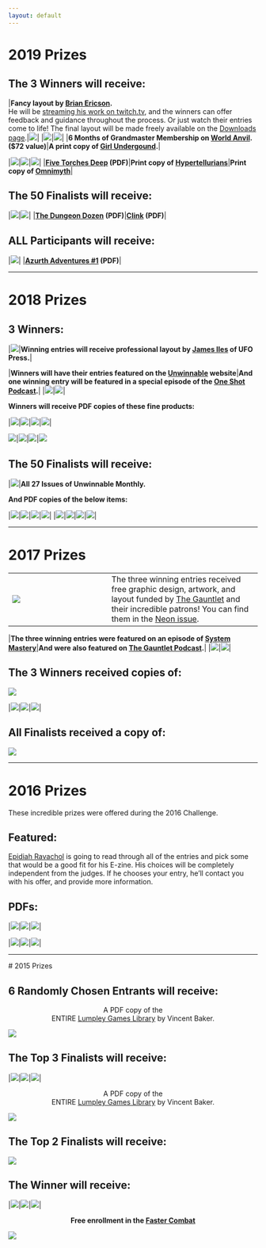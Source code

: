 ```yaml
---
layout: default
---
```


# 2019 Prizes

## The 3 Winners will receive:

|**Fancy layout by [Brian Ericson](https://twitter.com/Liefbread).**<br>He will be [streaming his work on twitch.tv](https://www.twitch.tv/liefbread), and the winners can offer feedback and guidance throughout the process. Or just watch their entries come to life! The final layout will be made freely available on the [Downloads page](/downloads).|[<img class="prize" src="{{site.url}}/assets/images/prizes/lief.png">](https://twitter.com/Liefbread)|
|[<img class="prize" src="{{site.url}}/assets/images/prizes/anvil.png">](https://www.worldanvil.com/)|[<img class="prize" src="{{site.url}}/assets/images/prizes/underground.png">](https://girlunderground.org/)|
|**6 Months of Grandmaster Membership on [World Anvil](https://www.worldanvil.com/worldbuilders-guild-membership). ($72 value)**|**A print copy of [Girl Undergound](https://girlunderground.org/).**|

|[<img class="prize" src="{{site.url}}/assets/images/prizes/torches.png">](https://www.kickstarter.com/projects/sigilstonepublishing/five-torches-deep)|[<img class="prize" src="{{site.url}}/assets/images/prizes/hyper.jpg">](https://mottokrosh.com/hypertellurians/)|[<img class="prize" src="{{site.url}}/assets/images/prizes/omnimyth.jpg">](http://omnimyth.net/)|
|**[Five Torches Deep](https://www.kickstarter.com/projects/sigilstonepublishing/five-torches-deep) (PDF)**|**Print copy of [Hypertellurians](https://mottokrosh.com/hypertellurians/)**|**Print copy of [Omnimyth](http://omnimyth.net/)**|

## The 50 Finalists will receive:

|[<img class="prize" src="{{site.url}}/assets/images/prizes/dozen.jpg">](https://www.drivethrurpg.com/product/129931/The-Dungeon-Dozen)|[<img class="prize" src="{{site.url}}/assets/images/prizes/clink.png">](https://www.drivethrurpg.com/product/236659/Clink-RPG)|
|**[The Dungeon Dozen](https://www.drivethrurpg.com/product/129931/The-Dungeon-Dozen) (PDF)**|**[Clink](https://www.drivethrurpg.com/product/236659/Clink-RPG) (PDF)**|

## ALL Participants will receive:

|[<img class="prize" src="{{site.url}}/assets/images/prizes/azurth.png">](https://www.drivethrurpg.com/product/221593/Azurth-Adventures-Digest-Issue-1)|
|**[Azurth Adventures #1](https://www.drivethrurpg.com/product/221593/Azurth-Adventures-Digest-Issue-1) (PDF)**|

<hr>

# 2018 Prizes

## 3 Winners:

|[<img class="prize" src="{{site.url}}/assets/images/prizes/jamesiles.png">](https://www.patreon.com/Ufopress/overview)|**Winning entries will receive professional layout by [James Iles](https://www.patreon.com/Ufopress/overview) of UFO Press.**|

|**Winners will have their entries featured on the [Unwinnable](https://unwinnable.com/) website**|**And one winning entry will be featured in a special episode of the [One Shot Podcast](http://oneshotpodcast.com/).**|
|[<img class="prize" src="{{site.url}}/assets/images/prizes/unwinnable.png">](https://unwinnable.com/)|[<img class="prize" src="{{site.url}}/assets/images/prizes/oneshotpodcast.png">](http://oneshotpodcast.com/)|

**Winners will receive PDF copies of these fine products:**

|[<img class="prize" src="{{site.url}}/assets/images/prizes/arkham1.jpg">](http://www.drivethrurpg.com/product/157349/The-Arkham-Gazette-1)|[<img class="prize" src="{{site.url}}/assets/images/prizes/arkham2.jpg">](http://www.drivethrurpg.com/product/172264/The-Arkham-Gazette-2)|[<img class="prize" src="{{site.url}}/assets/images/prizes/arkham3.jpg">](http://www.drivethrurpg.com/product/157349/The-Arkham-Gazette-3)|[<img class="prize" src="{{site.url}}/assets/images/prizes/bears.png">](http://www.dmsguild.com/product/220436/Bear-PC-Sourcebook)|

[<img class="prize" src="{{site.url}}/assets/images/prizes/cozyden.png">](http://www.drivethrurpg.com/product/234703/A-Cozy-Den)|[<img class="prize" src="{{site.url}}/assets/images/prizes/perseverant.jpg">](http://www.drivethrurpg.com/product/204755/Perseverant-RPG)|[<img class="prize" src="{{site.url}}/assets/images/prizes/romancetrilogy.jpg">](http://www.drivethrurpg.com/product/191871/Romance-Trilogy--BGG010PDF)|[<img class="prize" src="{{site.url}}/assets/images/prizes/hashfeminism.jpg">](http://www.drivethrurpg.com/product/211173/Feminism--A-Nano-Game-Anthology)

## The 50 Finalists will receive:

|[<img class="prize" src="{{site.url}}/assets/images/prizes/unwinnable.png">](http://shop.unwinnable.com/product/unwinnable-weekly-current-issue)|**All 27 Issues of Unwinnable Monthly.**

**And PDF copies of the below items:**

|[<img class="prize" src="{{site.url}}/assets/images/prizes/malandros.jpeg">](http://www.porcupinegames.com/malandros/)|[<img class="prize" src="{{site.url}}/assets/images/prizes/poorstars.jpeg">](https://www.drivethrurpg.com/product/223124/Poor-Amongst-the-Stars)|[<img class="prize" src="{{site.url}}/assets/images/prizes/quarrelfable.png">](http://www.drivethrurpg.com/product/231601/Quarrel--Fable)|[<img class="prize" src="{{site.url}}/assets/images/prizes/huntwicked.jpg">](http://www.drivethrurpg.com/product/171935/Hunt-the-Wicked-RPG)|
|[<img class="prize" src="{{site.url}}/assets/images/prizes/terrormachine.jpg">](http://www.drivethrurpg.com/product/225730/The-Terror-of-the-Machine)|[<img class="prize" src="{{site.url}}/assets/images/prizes/internalconflict.jpg">](http://www.drivethrurpg.com/product/225727/Internal-Conflict)|[<img class="prize" src="{{site.url}}/assets/images/prizes/beastbroly.jpg">](http://www.drivethrurpg.com/product/225724/The-Beast-of-Broly)|[<img class="prize" src="{{site.url}}/assets/images/prizes/swordlove.jpg">](https://mammutrpg.itch.io/the-sword-and-the-loves)|

<hr>

# 2017 Prizes

<table>
<tr>
<td style="width:33%;"><a href="http://www.drivethrurpg.com/product/237701/Codex--Neon-Jul-2017"><img class="prize" src="{{site.url}}/assets/images/prizes/codexneon.png"></a></td>
<td style="width:50%;">The three winning entries received free graphic design, 
artwork, and layout funded by <a href="https://www.patreon.com/gauntlet">The Gauntlet</a> and their 
incredible patrons! You can find them in the <a href="http://www.drivethrurpg.com/product/237701/Codex--Neon-Jul-2017">Neon issue</a>.</td>
</tr>
</table>

|**The three winning entries were featured on an episode of [System Mastery](https://systemmasterypodcast.com/2017/05/22/200-word-rpg-challenge-system-mastery-95/)**|**And were also featured on [The Gauntlet Podcast](http://www.gauntlet-rpg.com/the-gauntlet-podcast/episode-104-the-200-word-rpg-challenge).**|
|[<img class="prize" src="{{site.url}}/assets/images/prizes/systemmaster.jpg">](https://systemmasterypodcast.com/2017/05/22/200-word-rpg-challenge-system-mastery-95/)|[<img class="prize" src="{{site.url}}/assets/images/prizes/gauntlet.png">](http://www.gauntlet-rpg.com/the-gauntlet-podcast/episode-104-the-200-word-rpg-challenge/)|

## The 3 Winners received copies of:

[<img class="prize" src="{{site.url}}/assets/images/prizes/dungeonographer.png">](http://www.dungeonographer.com/)

|[<img class="prize" src="{{site.url}}/assets/images/prizes/indieHack.jpg">](https://www.drivethrurpg.com/product/192215/The-Indie-Hack)|[<img class="prize" src="{{site.url}}/assets/images/prizes/monsterhearts2.jpg">](https://www.kickstarter.com/projects/averyalder/monsterhearts-2)|[<img class="prize" src="{{site.url}}/assets/images/prizes/societydreamers.jpg">](https://societyofdreamers.wordpress.com/)|

## All Finalists received a copy of: 

[<img class="prize" src="{{site.url}}/assets/images/prizes/blackHack.jpg">](http://www.drivethrurpg.com/product/178359/The-Black-Hack)

<hr>

# 2016 Prizes
These incredible prizes were offered during the 2016 Challenge.

## Featured:

[Epidiah Ravachol](http://www.worldswithoutmaster.com/) is going to read through all of the entries and pick some that would be a good fit for his E-zine. His choices will be completely independent from the judges. If he chooses your entry, he’ll contact you with his offer, and provide more information.

## PDFs:

|[<img class="prize" src="{{site.url}}/assets/images/prizes/vowhonor.png">](http://www.bendutter.com/sigil-stone-publishing/vow-of-honor-rpg/)|[<img class="prize" src="{{site.url}}/assets/images/prizes/goblin.jpg">](https://gshowitt.itch.io/goblin-quest)|[<img class="prize" src="{{site.url}}/assets/images/prizes/lostrain.png">](http://www.vivienfeasson.com/perdus-sous-la-pluie/lost-in-the-rain/)|

|[<img class="prize" src="{{site.url}}/assets/images/prizes/warren.jpg">](http://bullypulpitgames.com/games/the-warren/)|[<img class="prize" src="{{site.url}}/assets/images/prizes/agelegend.jpg">](https://www.kickstarter.com/projects/tregenza/age-of-legends-epic-adventures-small-rules-tableto)|[<img class="prize" src="{{site.url}}/assets/images/prizes/graysky.png">](http://www.drivethrurpg.com/product/170182/The-sky-is-gray-and-you-are-distressed?src=slider_view)|

<hr>
# 2015 Prizes

## 6 Randomly Chosen Entrants will receive:

<p style="text-align: center;">A PDF copy of the <br>ENTIRE <a href="http://www.lumpley.com">Lumpley Games Library</a> by Vincent Baker.</p>

[<img class="prize" src="{{site.url}}/assets/images/prizes/lumpleycatalog.png">](http://www.lumpley.com)


## The Top 3 Finalists will receive:

|[<img class="prize" src="{{site.url}}/assets/images/prizes/consprial.jpeg">](https://payhip.com/b/gyf6)|[<img class="prize" src="{{site.url}}/assets/images/prizes/huntersalexandria.png">](https://www.patreon.com/creation?hid=1854457)|[<img class="prize" src="{{site.url}}/assets/images/prizes/dungeonworld.png">](http://www.dungeon-world.com)|

<p style="text-align: center;">A PDF copy of the <br>ENTIRE <a href="http://www.lumpley.com">Lumpley Games Library</a> by Vincent Baker.</p>

[<img class="prize" src="{{site.url}}/assets/images/prizes/lumpleycatalog.png">](http://www.lumpley.com)

## The Top 2 Finalists will receive:

[<img class="prize" src="{{site.url}}/assets/images/prizes/extraordinarybraron.jpg">](http://www.drivethrurpg.com/product/202186/The-Extraordinary-Adventures-of-Baron-Munchausen)

## The Winner will receive:

|[<img class="prize" src="{{site.url}}/assets/images/prizes/microgames.png">](http://ndpdesign.com/ndp-microgame-series/)|[<img class="prize" src="{{site.url}}/assets/images/prizes/goblin.jpg">](https://gshowitt.itch.io/goblin-quest)|[<img class="prize" src="{{site.url}}/assets/images/prizes/itrasby.png">](http://drivethrurpg.com/product/107617/Itras-By-English/)|

<p style="text-align: center;"><strong>Free enrollment in the <a href="http://FasterCombat.com">Faster Combat</a></strong></p>

[<img class="prize" src="{{site.url}}/assets/images/prizes/fastercombat.png">](http://FasterCombat.com/)
